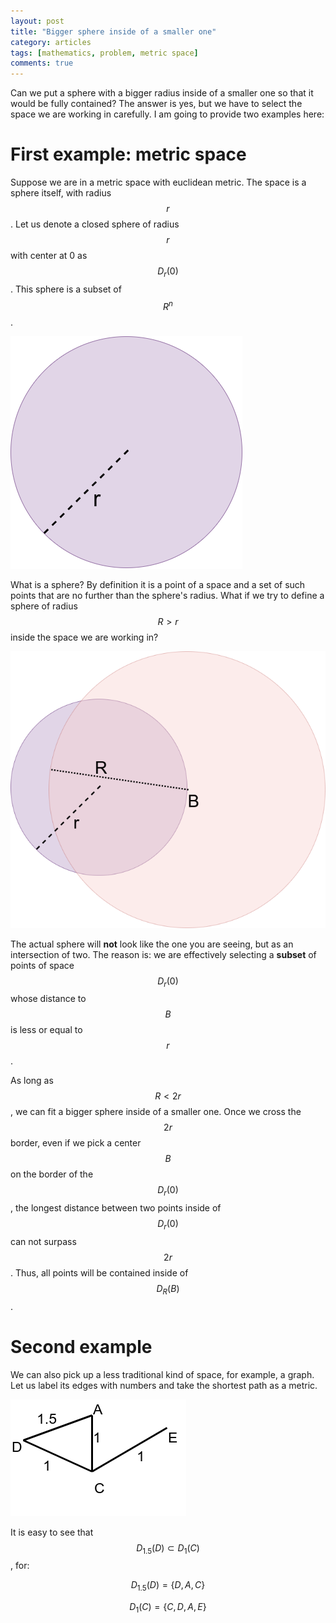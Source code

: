 ```yaml
---
layout: post
title: "Bigger sphere inside of a smaller one"
category: articles
tags: [mathematics, problem, metric space]
comments: true
---
```


Can we put a sphere with a bigger radius inside of a smaller one so that it would be fully contained? The answer is yes, but we have to select the space we are working in carefully. I am going to provide two examples here:

# First example: metric space 

Suppose we are in a metric space with euclidean metric. The space is a sphere itself, with radius $$r$$. Let us denote a closed sphere of radius $$r$$ with center at 0 as $$D_r(0)$$. This sphere is a subset of $$R^n$$.

![](/images/posts/2018-01-21-bigger-sphere-inside-smaller-one/space.png)

What is a sphere? By definition it is a point of a space and a set of such points that are no further than the sphere's radius. 
What if we try to define a sphere of radius $$R > r$$ inside the space we are working in? 

![](/images/posts/2018-01-21-bigger-sphere-inside-smaller-one/spheres.png)

The actual sphere will **not** look like the one you are seeing, but as an intersection of two. The reason is: we are effectively selecting a **subset** of points of space $$D_r(0)$$ whose distance to $$B$$ is less or equal to $$r$$. 

As long as $$R < 2r$$, we can fit a bigger sphere inside of a smaller one. Once we cross the $$2r$$ border, even if we pick a center $$B$$ on the border of the $$D_r(0)$$, the longest distance between two points inside of $$D_r(0)$$ can not surpass $$2r$$. Thus, all points will be contained inside of $$D_R(B)$$.


# Second example

We can also pick up a less traditional kind of space, for example, a graph. Let us label its edges with numbers and take the shortest path as a metric. 


![](/images/posts/2018-01-21-bigger-sphere-inside-smaller-one/graph.png)

It is easy to see that $$D_{1.5}(D) \subset D_{1}(C)$$, for:


$$D_{1.5}(D) = \{ D, A, C\}$$

$$D_{1}(C) = \{C, D, A, E\}$$


